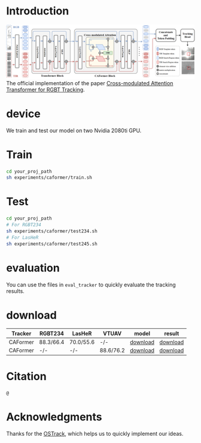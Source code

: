 

# Introduction
![img](./imgs/framework.png)
The official implementation of the paper [Cross-modulated Attention Transformer for RGBT Tracking]().

# device
We train and test our model on two Nvidia 2080ti GPU.

# Train

```bash
cd your_proj_path
sh experiments/caformer/train.sh
```

# Test

```bash
cd your_proj_path
# For RGBT234
sh experiments/caformer/test234.sh
# For LasHeR
sh experiments/caformer/test245.sh
```

# evaluation

You can use the files in `eval_tracker` to quickly evaluate the tracking results.

# download

Tracker | RGBT234 | LasHeR | VTUAV | model | result
---|---|---|---|---|---
CAFormer | 88.3/66.4 | 70.0/55.6| -/- | [download](https://pan.baidu.com/s/1OMl8FgIJF-8DUPu26auQCg?pwd=catp) | [download](https://pan.baidu.com/s/1OMl8FgIJF-8DUPu26auQCg?pwd=catp)
CAFormer | -/- | -/- | 88.6/76.2 | [download](https://pan.baidu.com/s/1OMl8FgIJF-8DUPu26auQCg?pwd=catp) | [download](https://pan.baidu.com/s/1OMl8FgIJF-8DUPu26auQCg?pwd=catp)

# Citation
```
@
```

# Acknowledgments
Thanks for the [OSTrack](https://github.com/botaoye/OSTrack), which helps us to quickly implement our ideas.